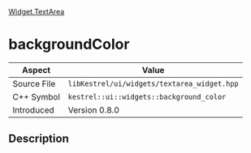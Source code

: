 [Widget.TextArea](index)
# backgroundColor
| Aspect | Value |
| --- | --- |
| Source File | `libKestrel/ui/widgets/textarea_widget.hpp` |
| C++ Symbol | `kestrel::ui::widgets::background_color` |
| Introduced | Version 0.8.0 |
## Description

